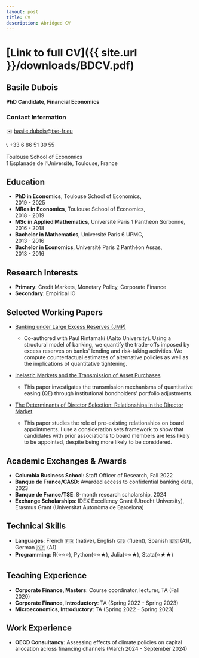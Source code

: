 ```yaml
---
layout: post
title: CV
description: Abridged CV
---
```


# [Link to full CV]({{ site.url }}/downloads/BDCV.pdf)

## Basile Dubois

**PhD Candidate, Financial Economics**  


### **Contact Information**  

✉️ [basile.dubois@tse-fr.eu](mailto:basile.dubois@tse-fr.eu)

📞 +33 6 86 51 39 55  

Toulouse School of Economics  
1 Esplanade de l’Université, Toulouse, France  

## Education
- **PhD in Economics**, Toulouse School of Economics, \
2019 - 2025  
- **MRes in Economics**, Toulouse School of Economics,  \
2018 - 2019  
- **MSc in Applied Mathematics**, Université Paris 1 Panthéon Sorbonne, \
 2016 - 2018  
- **Bachelor in Mathematics**, Université Paris 6 UPMC,  \
2013 - 2016  
- **Bachelor in Economics**, Université Paris 2 Panthéon Assas, \
 2013 - 2016  

## Research Interests
- **Primary**: Credit Markets, Monetary Policy, Corporate Finance
- **Secondary**: Empirical IO

## Selected Working Papers
- [Banking under Large Excess Reserves (JMP)]()
  - Co-authored with Paul Rintamaki (Aalto University).  Using a structural model of banking, we quantify the trade-offs imposed by excess reserves on banks' lending and risk-taking activities. We compute counterfactual estimates of alternative policies as well as the implications of quantitative tightening.

- [Inelastic Markets and the Transmission of Asset Purchases]()  
  - This paper investigates the transmission mechanisms of quantitative easing (QE) through institutional bondholders' portfolio adjustments. 
 

- [The Determinants of Director Selection: Relationships in the Director Market]()  
  - This paper studies the role of pre-existing relationships on board appointments. I use a consideration sets framework to show that candidates with prior associations to board members are less likely to be appointed, despite being more likely to be considered. 



## Academic Exchanges & Awards
- **Columbia Business School**: Staff Officer of Research, Fall 2022
- **Banque de France/CASD**: Awarded access to confidential banking data, 2023
- **Banque de France/TSE**: 8-month research scholarship, 2024
- **Exchange Scholarships**: IDEX Excellency Grant (Utrecht University), Erasmus Grant (Universitat Autonòma de Barcelona)

## Technical Skills
- **Languages**: French 🇫🇷 (native), English 🇬🇧 (fluent), Spanish 🇪🇸 (A1), German 🇩🇪 (A1)
- **Programming**: R(⭐⭐⭐), Python(⭐⭐★), Julia(⭐⭐★), Stata(⭐★★)

## Teaching Experience
- **Corporate Finance, Masters**: Course coordinator, lecturer, TA (Fall 2020)
- **Corporate Finance, Introductory**: TA (Spring 2022 - Spring 2023)
- **Microeconomics, Introductory**: TA (Spring 2022 - Spring 2023)

## Work Experience
- **OECD Consultancy**: Assessing effects of climate policies on capital allocation across financing channels (March 2024 - September 2024)

